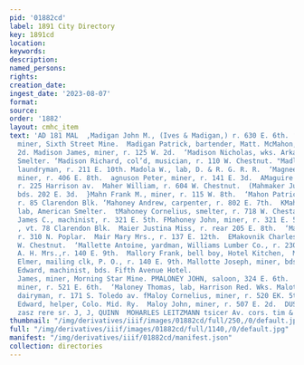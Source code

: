 ```yaml
---
pid: '01882cd'
label: 1891 City Directory
key: 1891cd
location: 
keywords: 
description: 
named_persons: 
rights: 
creation_date: 
ingest_date: '2023-08-07'
format: 
source: 
order: '1882'
layout: cmhc_item
text: 'AD 181 MAL  ,Madigan John M., (Ives & Madigan,) r. 630 E. 6th. ‘Madigan M.,
  miner, Sixth Street Mine.  Madigan Patrick, bartender, Matt. McMahon, r. 208 W.
  2d. Madison James, miner, r. 125 W. 2d.  ‘Madison Nicholas, wks. Arkansas Valley
  Smelter. ‘Madison Richard, col’d, musician, r. 110 W. Chestnut. "Madley Marion P.,
  laundryman, r. 211 E. 10th. Madola W., lab, D. & R. G. R. R.  ‘Magnee Benjamin J.,
  miner, r. 406 E. 8th.  agnuson Peter, miner, r. 141 E. 3d.  AMaguire Mary A. Mrs.,
  r. 225 Harrison av.  Maher William, r. 604 W. Chestnut.  (Mahmaker Julius, miner,
  bds. 202 E. 3d.  }Mahn Frank M., miner, r. 115 W. 8th.  ‘Mahon Patrick M., bartender,
  r. 85 Clarendon Blk. ‘Mahoney Andrew, carpenter, r. 802 E. 7th.  KMahoney Conrad,
  lab, American Smelter.  tMahoney Cornelius, smelter, r. 718 W. Chestaut. (Mahoney
  James C., machinist, r. 321 E. 5th. FMahoney John, miner, r. 321 E. 5th.  ‘Mahoney
  , vt. 78 Clarendon Blk.  Maier Justina Miss, r. rear 205 E. 8th.  ‘Mair H., miner,
  r. 310 N. Poplar.  Mair Mary Mrs., r. 137 E. 12th.  EMakovnik Charles, lab, r. 616
  W. Chestnut.  ‘Mallette Antoine, yardman, Williams Lumber Co., r. 230 E. 6th. tMallory
  A. H. Mrs.,r. 140 E. 9th.  Mallory Frank, bell boy, Hotel Kitchen,  Mallory Otho
  Elmer, mailing clk, P. O., r. 140 E. 9th. Mallotte Joseph, miner, bds. 202 E. 3d.  Malloy
  Edward, machinist, bds. Fifth Avenue Hotel.                                                                             Maloney
  James, miner, Morning Star Mine. PMALONEY JOHN, saloon, 324 E. 6th.  (Maloney Malacki,
  miner, r. 521 E. 6th.  ‘Maloney Thomas, lab, Harrison Red. Wks. Malotte Michael,
  dairyman, r. 171 S. Toledo av. fMaloy Cornelius, miner, r. 520 EK. 5th.  BMaloy
  Edward, helper, Colo. Mid. Ry.  Maloy John, miner, r. 507 E. 2d.  DUSE PAINTING,
  zasz rere sr. J, J, QUINN  MOHARLES LEITZMANN tsicer Av. cors. tim & Chestnut    '
thumbnail: "/img/derivatives/iiif/images/01882cd/full/250,/0/default.jpg"
full: "/img/derivatives/iiif/images/01882cd/full/1140,/0/default.jpg"
manifest: "/img/derivatives/iiif/01882cd/manifest.json"
collection: directories
---
```

